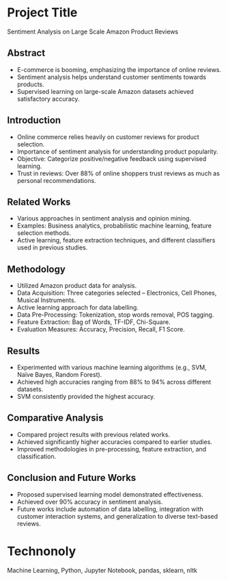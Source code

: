 # Project Title
Sentiment Analysis on Large Scale Amazon Product Reviews

## Abstract
- E-commerce is booming, emphasizing the importance of online reviews.
- Sentiment analysis helps understand customer sentiments towards products.
- Supervised learning on large-scale Amazon datasets achieved satisfactory accuracy.

## Introduction
- Online commerce relies heavily on customer reviews for product selection.
- Importance of sentiment analysis for understanding product popularity.
- Objective: Categorize positive/negative feedback using supervised learning.
- Trust in reviews: Over 88% of online shoppers trust reviews as much as personal recommendations.

## Related Works
- Various approaches in sentiment analysis and opinion mining.
- Examples: Business analytics, probabilistic machine learning, feature selection methods.
- Active learning, feature extraction techniques, and different classifiers used in previous studies.

## Methodology
- Utilized Amazon product data for analysis.
- Data Acquisition: Three categories selected – Electronics, Cell Phones, Musical Instruments.
- Active learning approach for data labelling.
- Data Pre-Processing: Tokenization, stop words removal, POS tagging.
- Feature Extraction: Bag of Words, TF-IDF, Chi-Square.
- Evaluation Measures: Accuracy, Precision, Recall, F1 Score.

## Results
- Experimented with various machine learning algorithms (e.g., SVM, Naïve Bayes, Random Forest).
- Achieved high accuracies ranging from 88% to 94% across different datasets.
- SVM consistently provided the highest accuracy.

## Comparative Analysis
- Compared project results with previous related works.
- Achieved significantly higher accuracies compared to earlier studies.
- Improved methodologies in pre-processing, feature extraction, and classification.

## Conclusion and Future Works
- Proposed supervised learning model demonstrated effectiveness.
- Achieved over 90% accuracy in sentiment analysis.
- Future works include automation of data labelling, integration with customer interaction systems, and generalization to diverse text-based reviews.

# Technonoly 
Machine Learning, Python, Jupyter Notebook, pandas, sklearn, nltk
